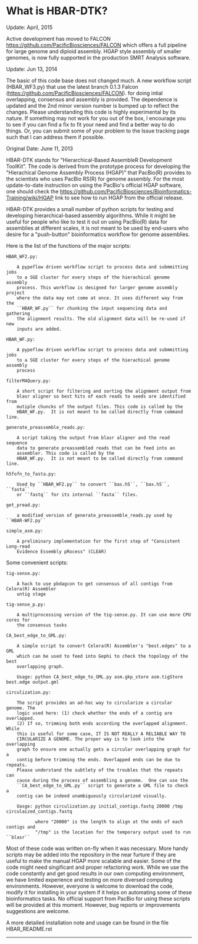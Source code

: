 What is HBAR-DTK?
==================

Update: April, 2015

Active development has moved to FALCON https://github.com/PacificBiosciences/FALCON
which offers a full pipeline for large genome and diploid assembly. HGAP style assembly
of smaller genomes, is now fully supported in the production SMRT Analysis software.

Update: Jun 13, 2014

The basic of this code base does not changed much. A new workflow script
(HBAR_WF3.py) that use the latest branch 0.1.3 Falcon
(https://github.com/PacificBiosciences/FALCON).  for doing intial overlapping,
consensus and assembly is provided. The dependence is updated and the 2nd minor
version number is bumped up to reflect the changes. Please understanding this
code is highly experimental by its nature. If something may not work for you
out of the box, I encourage you to see if you can find a fix to fit your need
and find a better way to do things. Or, you can submit some of your problem to
the Issue tracking page such that I can address them if possible.


Original Date: June 11, 2013


HBAR-DTK stands for "Hierarchical-Based AssembleR Development ToolKit". The
code is derived from the prototype process for developing the "Hierachical
Genome Assembly Process (HGAP)" that PacBio(R) provides to the scientists who
uses PacBio RS(R) for genome assembly.  For the most update-to-date instruction
on using the PacBio's official HGAP software, one should check the
https://github.com/PacificBiosciences/Bioinformatics-Training/wiki/HGAP link to
see how to run HGAP from the official release.

HBAR-DTK provides a small number of python scripts for testing and developing
hierarchical-based assembly algorithms. While it might be useful for people who
like to test it out on using PacBio(R) data for assemblies at different scales,
it is not meant to be used by end-users who desire for a "push-button"
bioinformatics workflow for genome assemblies. 

Here is the list of the functions of the major scripts:

    HBAR_WF2.py:

        A pypeflow driven workflow script to process data and submmitting jobs
        to a SGE cluster for every steps of the hierachical genome assembly
        process. This workflow is designed for larger genome assembly project 
        where the data may not come at once. It uses different way from the 
        ``HBAR_WF.py`` for chunking the input sequencing data and gathering
        the alignment results. The old alignment data will be re-used if new 
        inputs are added. 

    HBAR_WF.py:

        A pypeflow driven workflow script to process data and submmitting jobs
        to a SGE cluster for every steps of the hierachical genome assembly
        process

    filterM4Query.py:

        A short script for filtering and sorting the alignment output from
        blasr aligner so best hits of each reads to seeds are identified from
        mutiple chuncks of the output files. This code is called by the
        HBAR_WF.py.  It is not meant to be called directly from command line.

    generate_preassemble_reads.py:
        
        A script taking the output from blasr aligner and the read sequence
        data to generate preassembled reads that can be feed into an
        assembler. This code is called by the
        HBAR_WF.py.  It is not meant to be called directly from command line.

    h5fofn_to_fasta.py:
        
        Used by ``HBAR_WF2.py`` to convert ``bas.h5``, ``bax.h5``, ``fasta``
        or ``fastq`` for its internal ``fasta`` files.

    get_pread.py:

        a modified version of generate_preassemble_reads.py used by ``HBAR-WF2.py``

    simple_asm.py:

        A preliminary implementation for the first step of "Consistent Long-read
        Evidence Essembly pRocess" (CLEAR)


Some convenient scripts:

    tig-sense.py:
        
        A hack to use pbdagcon to get consensus of all contigs from Celera(R) Assembler
        untig stage

    tig-sense_p.py:
        
        A multiprocessing version of the tig-sense.py. It can use more CPU cores for
        the consensus tasks 

    CA_best_edge_to_GML.py:
        
        A simple script to convert Celera(R) Assembler's "best.edges" to a GML
        which can be used to feed into Gephi to check the topology of the best
        overlapping graph.

        Usage: python CA_best_edge_to_GML.py asm.gkp_store asm.tigStore best.edge output.gml 

    circulization.py:

        The script provides an ad-hoc way to circularize a circular genome. The
        logic used here: (1) check whether the ends of a contig are overlapped.
        (2) If so, trimming both ends according the overlapped alignment. While
        this is useful for some case, IT IS NOT REALLY A RELIABLE WAY TO
        CIRCULARIZE A GENOME. The proper way is to look into the overlapping
        graph to ensure one actually gets a circular overlapping graph for a
        contig before trimming the ends. Overlapped ends can be due to repeats.
        Please understand the subtlety of the troubles that the repeats can
        cause during the process of assembling a genome.  One can use the
        ``CA_best_edge_to_GML.py`` script to generate a GML file to check a
        contig can be indeed unambiguously circularized visually.
    
        Uasge: python circulization.py initial_contigs.fastq 20000 /tmp circulaized_contigs.fastq

               where "20000" is the length to align at the ends of each contigs and
               "/tmp" is the location for the temporary output used to run ``blasr`` 


Most of these code was written on-fly when it was necessary. More handy scripts
may be added into the repository in the near furture if they are useful to make
the manual HGAP more scalable and easier. Some of the code might need
singificant and proper refactoring work.  While we use the code constantly and
get good results in our own computing environment, we have limited experience
and testing on more diversed computing environments.  However, everyone is
welcome to download the code, modify it for installing in your system if it
helps on automating some of these bioinformatics tasks. No official support
from PacBio for using these scripts will be provided at this moment. However,
bug reports or improvements suggestions are welcome.

A more detailed installation note and usage can be found in the file HBAR_README.rst


--------------------------------------------------------------------------------------
<script>
(function(i,s,o,g,r,a,m){i['GoogleAnalyticsObject']=r;i[r]=i[r]||function(){
(i[r].q=i[r].q||[]).push(arguments)},i[r].l=1*new Date();a=s.createElement(o),
m=s.getElementsByTagName(o)[0];a.async=1;a.src=g;m.parentNode.insertBefore(a,m)
})(window,document,'script','//www.google-analytics.com/analytics.js','ga');
ga('create', 'UA-13166584-23', 'github.com');
ga('send', 'pageview');
</script>
